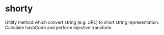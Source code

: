 shorty
=========

Utility method which convert string (e.g. URL) to short string representation.
Calculate hashCode and perform bijective transform.
